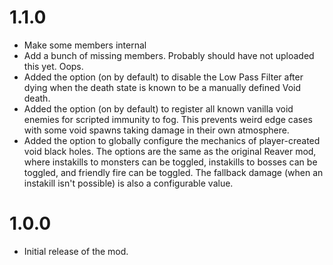# 1.1.0
* Make some members internal
* Add a bunch of missing members. Probably should have not uploaded this yet. Oops.
* Added the option (on by default) to disable the Low Pass Filter after dying when the death state is known to be a manually defined Void death.
* Added the option (on by default) to register all known vanilla void enemies for scripted immunity to fog. This prevents weird edge cases with some void spawns taking damage in their own atmosphere.
* Added the option to globally configure the mechanics of player-created void black holes. The options are the same as the original Reaver mod, where instakills to monsters can be toggled, instakills to bosses can be toggled, and friendly fire can be toggled. The fallback damage (when an instakill isn't possible) is also a configurable value.

# 1.0.0
* Initial release of the mod.
